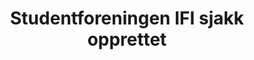 ---
title: Studentforeningen IFI sjakk opprettet
tags: ifi-sjakk
year: 2015
url:
  foreningsside: ../association/ifi-sjakk
sources:
  - http://www.mn.uio.no/ifi/livet-rundt-studiene/organisasjoner/ifi-sjakk.html IFI sjakk - Institutt for informatikk
view: none
---